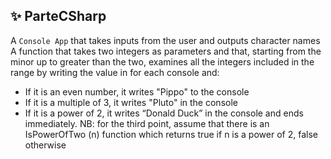 ## ✨ ParteCSharp

A `Console App` that takes inputs from the user and outputs character names
A function that takes two integers as parameters and that, starting from the minor up to
greater than the two, examines all the integers included in the range by writing the value in for each
console and:
- If it is an even number, it writes "Pippo" to the console
- If it is a multiple of 3, it writes "Pluto" in the console
- If it is a power of 2, it writes “Donald Duck” in the console and ends immediately.
NB: for the third point, assume that there is an IsPowerOfTwo (n) function which returns true if n
is a power of 2, false otherwise


